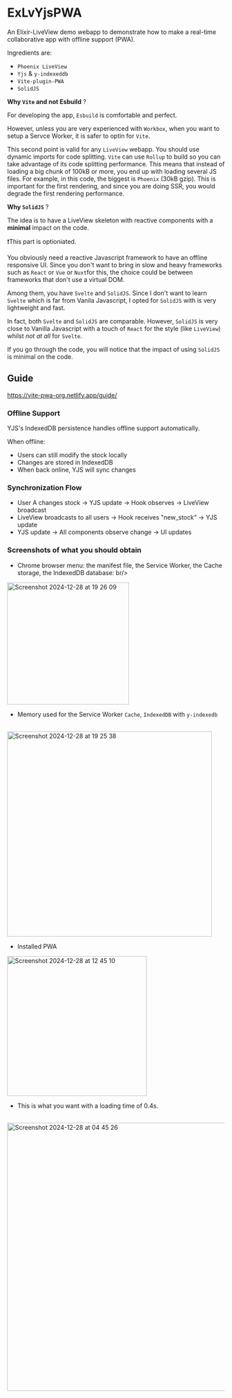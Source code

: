 # ExLvYjsPWA

An Elixir-LiveView demo webapp to demonstrate how to make a real-time collaborative app with offline support (PWA).

Ingredients are:

- `Phoenix LiveView`
- `Yjs` & `y-indexeddb`
- `Vite-plugin-PWA`
- `SolidJS`

__Why `Vite` and not Esbuild__ ?

For developing the app, `Esbuild` is comfortable and perfect.

However, unless you are very experienced with `Workbox`, when you want to setup a Servce Worker,
it is safer to optin for `Vite`.

This second point is valid for any `LiveView` webapp. You should use dynamic imports for code splitting. 
`Vite` can use `Rollup`  to build so you can take advantage of its code splitting performance.
This means that instead of loading a big chunk of 100kB or more, you end up with loading several JS files. 
For example, in this code, the biggest is `Phoenix` (30kB gzip). 
This is important for the first rendering, and since you are doing SSR, you would degrade the first rendering performance.

__Why `SolidJS`__ ?

The idea is to have a LiveView skeleton with reactive components with a __minimal__ impact on the code.

❗️This part is optioniated.

You obviously need a reactive Javascript framework to have an offline responsive UI. 
Since you don't want to bring in slow and heavy frameworks such as `React` or `Vue` or `Nuxt`for this, 
the choice could be between frameworks that don't use a  virtual DOM. 

Among them, you have  `Svelte` and `SolidJS`.
Since I don't want to learn `Svelte` which is far from Vanila Javascript, 
I opted for `SolidJS` with is very lightweight and fast.

In fact, both  `Svelte` and `SolidJS` are comparable. 
However, `SolidJS` is very close to Vanilla Javascript with a touch of `React` for the style (like `LiveView`) whilst _not at all_ for `Svelte`.

If you go through the code, you will notice that the impact of using `SolidJS` is minimal on the code.



## Guide

<https://vite-pwa-org.netlify.app/guide/>

### Offline Support

YJS's IndexedDB persistence handles offline support automatically.

When offline:

- Users can still modify the stock locally
- Changes are stored in IndexedDB
- When back online, YJS will sync changes

### Synchronization Flow

- User A changes stock → YJS update → Hook observes → LiveView broadcast
- LiveView broadcasts to all users → Hook receives "new_stock" → YJS update
- YJS update → All components observe change → UI updates


### Screenshots of what you should obtain

* Chrome browser menu: the manifest file, the Service Worker, the Cache storage, the IndexedDB database:
br/>
<img width="282" alt="Screenshot 2024-12-28 at 19 26 09" src="https://github.com/user-attachments/assets/33b5ca41-0dfb-4594-8e63-793741fcd175" />

* Memory used for the Service Worker `Cache`, `IndexedDB` with `y-indexedb`
<br/>
<img width="474" alt="Screenshot 2024-12-28 at 19 25 38" src="https://github.com/user-attachments/assets/3b9fe308-f790-42f3-9d1a-6acccfce5606" />

* Installed PWA
  <br/>
<img width="323" alt="Screenshot 2024-12-28 at 12 45 10" src="https://github.com/user-attachments/assets/c13ae6d3-64e1-4126-abb8-ad1fdbb1e622" />

* This is what you want with a loading time of 0.4s.
<br/>
<img width="619" alt="Screenshot 2024-12-28 at 04 45 26" src="https://github.com/user-attachments/assets/e6244e79-2d31-47df-9bce-a2d2a4984a33" />



